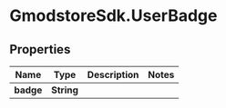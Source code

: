 # GmodstoreSdk.UserBadge

## Properties

Name | Type | Description | Notes
------------ | ------------- | ------------- | -------------
**badge** | **String** |  | 


